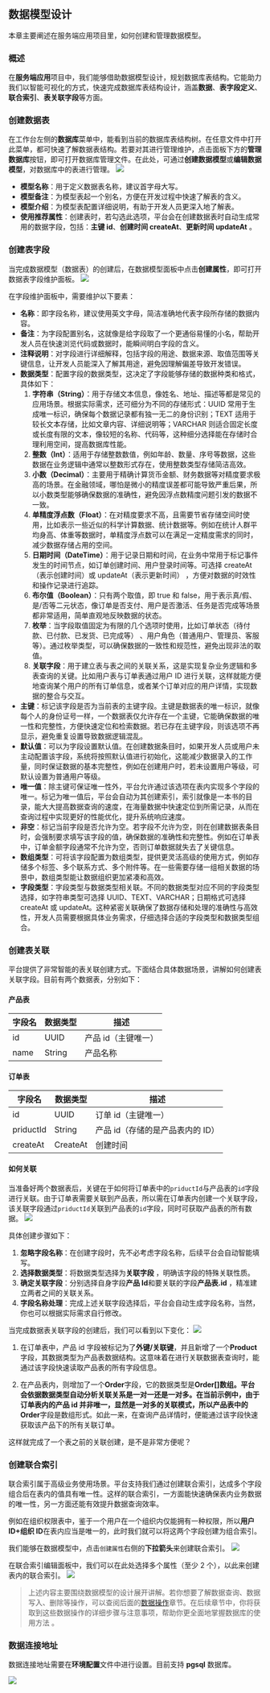 ## 数据模型设计

本章主要阐述在服务端应用项目里，如何创建和管理数据模型。

### 概述

在**服务端应用**项目中，我们能够借助数据模型设计，规划数据库表结构。它能助力我们以智能可视化的方式，快速完成数据库表结构设计，涵盖**数据**、**表字段定义**、**联合索引**、**表关联字段**等方面。

### 创建数据表

在工作台左侧的**数据库**菜单中，能看到当前的数据库表结构树。在任意文件中打开此菜单，都可快速了解数据表结构。若要对其进行管理维护，点击面板下方的**管理数据库**按钮，即可打开数据库管理文件。在此处，可通过**创建数据模型**或**编辑数据模型**，对数据库中的表进行管理。
![](/workbench/server-db.png)

-   **模型名称**：用于定义数据表名称，建议首字母大写。
-   **模型备注**：为模型表起一个别名，方便在开发过程中快速了解表的含义。
-   **模型介绍**：为模型表配置详细说明，有助于开发人员更深入地了解表。
-   **使用推荐属性**：创建表时，若勾选此选项，平台会在创建数据表时自动生成常用的数据字段，包括：**主键 id**、**创建时间 createAt**、**更新时间 updateAt** 。

### 创建表字段

当完成数据模型（数据表）的创建后，在数据模型面板中点击**创建属性**，即可打开数据表字段维护面板。
![](/workbench/server-db1.png)

在字段维护面板中，需要维护以下要素：

-   **名称**：即字段名称，建议使用英文字母，简洁准确地代表字段所存储的数据内容。
-   **备注**：为字段配置别名，这就像是给字段取了一个更通俗易懂的小名，帮助开发人员在快速浏览代码或数据时，能瞬间明白字段的含义。
-   **注释说明**：对字段进行详细解释，包括字段的用途、数据来源、取值范围等关键信息，让开发人员能深入了解其用途，避免因理解偏差导致开发错误。
-   **数据类型**：配置字段的数据类型，这决定了字段能够存储的数据种类和格式，具体如下：
    1. **字符串（String）**：用于存储文本信息，像姓名、地址、描述等都是常见的应用场景。根据实际需求，还可细分为不同的存储形式：UUID 常用于生成唯一标识，确保每个数据记录都有独一无二的身份识别；TEXT 适用于较长文本存储，比如文章内容、详细说明等；VARCHAR 则适合固定长度或长度有限的文本，像较短的名称、代码等，这种细分选择能在存储时合理利用空间，提高数据库性能。
    2. **整数（Int）**：适用于存储整数数值，例如年龄、数量、序号等数据，这些数据在业务逻辑中通常以整数形式存在，使用整数类型存储简洁高效。
    3. **小数（Decimal）**：主要用于精确计算货币金额、财务数据等对精度要求极高的场景。在金融领域，哪怕是微小的精度误差都可能导致严重后果，所以小数类型能够确保数据的准确性，避免因浮点数精度问题引发的数据不一致。
    4. **单精度浮点数（Float）**：在对精度要求不高，且需要节省存储空间时使用，比如表示一些近似的科学计算数据、统计数据等。例如在统计人群平均身高、体重等数据时，单精度浮点数可以在满足一定精度需求的同时，减少数据存储占用的空间。
    5. **日期时间（DateTime）**：用于记录日期和时间，在业务中常用于标记事件发生的时间节点，如订单创建时间、用户登录时间等。可选择 createAt（表示创建时间）或 updateAt（表示更新时间） ，方便对数据的时效性和操作记录进行追踪。
    6. **布尔值（Boolean）**：只有两个取值，即 true 和 false，用于表示真/假、是/否等二元状态，像订单是否支付、用户是否激活、任务是否完成等场景都非常适用，简单直观地反映数据的状态。
    7. **枚举**：当字段取值固定为有限的几个选项时使用，比如订单状态（待付款、已付款、已发货、已完成等） 、用户角色（普通用户、管理员、客服等）。通过枚举类型，可以确保数据的一致性和规范性，避免出现非法的取值。
    8. **关联字段**：用于建立表与表之间的关联关系，这是实现复杂业务逻辑和多表查询的关键。比如用户表与订单表通过用户 ID 进行关联，这样就能方便地查询某个用户的所有订单信息，或者某个订单对应的用户详情，实现数据的整合与交互。
-   **主键**：标记该字段是否为当前表的主键字段。主键是数据表的唯一标识，就像每个人的身份证号一样，一个数据表仅允许存在一个主键，它能确保数据的唯一性和完整性，方便快速定位和检索数据。若已存在主键字段，则该选项不再显示，避免重复设置导致数据逻辑混乱。
-   **默认值**：可以为字段设置默认值。在创建数据条目时，如果开发人员或用户未主动配置该字段，系统将按照默认值进行初始化，这能减少数据录入的工作量，同时保证数据的基本完整性，例如在创建用户时，若未设置用户等级，可默认设置为普通用户等级。
-   **唯一值**：除主键可保证唯一性外，平台允许通过该选项在表内实现多个字段的唯一。标记为唯一值后，平台会自动为其创建索引，索引就像是一本书的目录，能大大提高数据查询的速度，在海量数据中快速定位到所需记录，从而在查询过程中实现更好的性能优化，提升系统响应速度。
-   **非空**：标记当前字段是否允许为空。若字段不允许为空，则在创建数据表条目时，会强制要求填写该字段的值，确保数据的准确性和完整性。例如在订单表中，订单金额字段通常不允许为空，否则订单数据就失去了关键信息。
-   **数组类型**：可将该字段配置为数组类型，提供更灵活高级的使用方式，例如存储多个标签、多个联系方式、多个附件等。在一些需要存储一组相关数据的场景中，数组类型能让数据组织更加紧凑和高效。
-   **字段类型**：字段类型与数据类型相关联。不同的数据类型对应不同的字段类型选择，如字符串类型可选择 UUID、TEXT、VARCHAR；日期格式可选择 createAt 或 updateAt。这种紧密关联确保了数据存储和处理的准确性与高效性，开发人员需要根据具体业务需求，仔细选择合适的字段类型和数据类型组合。

### 创建表关联

平台提供了非常智能的表关联创建方式。下面结合具体数据场景，讲解如何创建表关联字段。目前有两个数据表，分别如下：

#### 产品表

| 字段名 | 数据类型 | 描述                |
| ------ | -------- | ------------------- |
| id     | UUID     | 产品 id（主键唯一） |
| name   | String   | 产品名称            |

#### 订单表

| 字段名    | 数据类型 | 描述                             |
| --------- | -------- | -------------------------------- |
| id        | UUID     | 订单 id（主键唯一）              |
| priductId | String   | 产品 id（存储的是产品表内的 ID） |
| createAt  | CreateAt | 创建时间                         |

#### 如何关联

当准备好两个数据表后，关键在于如何将订单表中的`priductId`与产品表的`id`字段进行关联。由于订单表需要关联到产品表，所以需在订单表内创建一个关联字段，该关联字段通过`priductId`关联到产品表的`id`字段，同时可获取产品表的所有数据。
![](/workbench/server-db2.png)

具体创建步骤如下：

1. **忽略字段名称**：在创建字段时，先不必考虑字段名称，后续平台会自动智能填写。
2. **选择数据类型**：将数据类型选择为**关联字段** ，明确该字段的特殊关联性质。
3. **确定关联字段**：分别选择自身字段**产品 Id**和要关联的字段**产品表.id** ，精准建立两者之间的关联关系。
4. **字段名称处理**：完成上述关联字段选择后，平台会自动生成字段名称，当然，你也可以根据实际需求自行修改。

当完成数据表关联字段的创建后，我们可以看到以下变化：
![](/workbench/server-db3.png)

1. 在订单表中，产品 id 字段被标记为了**外键/关联键**，并且新增了一个**Product**字段，其数据类型为产品表数据结构。这意味着在进行关联数据表查询时，能通过该字段快速读取产品表的所有字段信息。

2. 在产品表内，则增加了一个**Order**字段，它的数据类型是**Order[]**数组。平台会依据数据类型自动分析关联关系是一对一还是一对多。在当前示例中，由于订单表内的产品 id 并非唯一，显然是一对多的关联模式，所以产品表中的**Order**字段是数组形式。如此一来，在查询产品详情时，便能通过该字段快速获取该产品下的所有关联订单。

这样就完成了一个表之前的关联创建，是不是非常方便呢？

### 创建联合索引

联合索引属于高级业务使用场景。平台支持我们通过创建联合索引，达成多个字段组合后在表内的值具有唯一性。这样的联合索引，一方面能快速确保表内业务数据的唯一性，另一方面还能有效提升数据查询效率。

例如在组织权限表中，鉴于一个用户在一个组织内仅能拥有一种权限，所以**用户 ID+组织 ID**在表内应当是唯一的，此时我们就可以将这两个字段创建为组合索引。

我们能够在数据模型中，点击`创建属性`右侧的**下拉箭头**来创建联合索引。
![](/workbench/server-db4.png)

在联合索引编辑面板中，我们可以在此处选择多个属性（至少 2 个），以此来创建表内的联合索引。
![](/workbench/server-db5.png)

> 上述内容主要围绕数据模型的设计展开讲解。若你想要了解数据查询、数据写入、删除等操作，可以查阅后面的[数据操作](/workbench/db-option)章节。在后续章节中，你将获取到这些数据操作的详细步骤与注意事项，帮助你更全面地掌握数据库的使用方法 。

### 数据连接地址

数据连接地址需要在**环境配置**文件中进行设置。目前支持 **pgsql** 数据库。

![](/workbench/server-db6.png)
